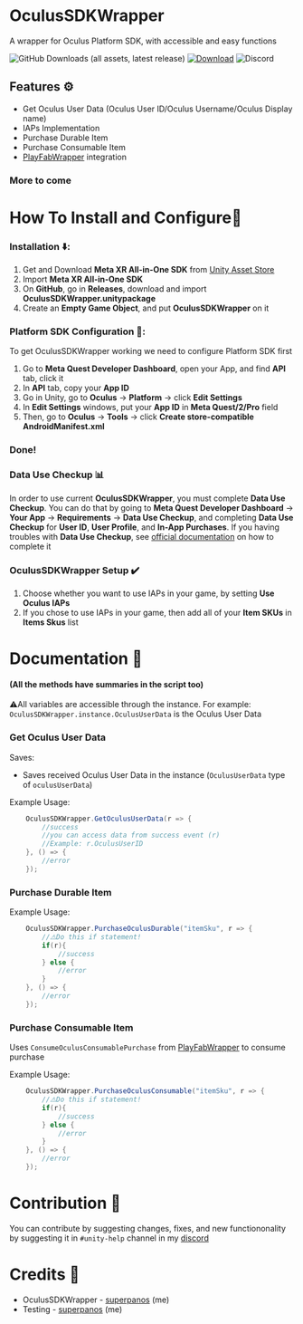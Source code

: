# OculusSDKWrapper
A wrapper for Oculus Platform SDK, with accessible and easy functions

![GitHub Downloads (all assets, latest release)](https://img.shields.io/github/downloads/superpanos/OculusSDKWrapper/latest/total)
[![Download](https://img.shields.io/badge/Download-blue.svg)](https://github.com/superpanos/OculusSDKWrapper/releases)
![Discord](https://img.shields.io/discord/1045754111842320414)

## Features ⚙️
- Get Oculus User Data (Oculus User ID/Oculus Username/Oculus Display name)
- IAPs Implementation
- Purchase Durable Item
- Purchase Consumable Item
- [PlayFabWrapper](https://github.com/superpanos/PlayFabWrapper) integration
### More to come

# How To Install and Configure📲
### Installation ⬇️:
1. Get and Download **Meta XR All-in-One SDK** from [Unity Asset Store](https://assetstore.unity.com/packages/tools/integration/meta-xr-all-in-one-sdk-269657)
2. Import **Meta XR All-in-One SDK**
3. On **GitHub**, go in **Releases**, download and import **OculusSDKWrapper.unitypackage**
4. Create an **Empty Game Object**, and put **OculusSDKWrapper** on it

### Platform SDK Configuration 🔧:
To get OculusSDKWrapper working we need to configure Platform SDK first

1. Go to **Meta Quest Developer Dashboard**, open your App, and find **API** tab, click it
2. In **API** tab, copy your **App ID**
3. Go in Unity, go to **Oculus** -> **Platform** -> click **Edit Settings**
4. In **Edit Settings** windows, put your **App ID** in **Meta Quest/2/Pro** field
5. Then, go to **Oculus** -> **Tools** -> click **Create store-compatible AndroidManifest.xml**
### Done!

### Data Use Checkup 📊
In order to use current **OculusSDKWrapper**, you must complete **Data Use Checkup**. You can do that by going to **Meta Quest Developer Dashboard** -> **Your App** -> **Requirements** -> **Data Use Checkup**, and completing **Data Use Checkup** for **User ID**, **User Profile**, and **In-App Purchases**. If you having troubles with **Data Use Checkup**, see [official documentation](https://developer.oculus.com/resources/publish-data-use/) on how to complete it

### OculusSDKWrapper Setup ✔️
1. Choose whether you want to use IAPs in your game, by setting **Use Oculus IAPs** 
2. If you chose to use IAPs in your game, then add all of your **Item SKUs** in **Items Skus** list

# Documentation 📑

#### (All the methods have summaries in the script too)
⚠️All variables are accessible through the instance. For example: `OculusSDKWrapper.instance.OculusUserData` is the Oculus User Data

### Get Oculus User Data

Saves:

- Saves received Oculus User Data in the instance (`OculusUserData` type of `oculusUserData`)

Example Usage:
```csharp
    OculusSDKWrapper.GetOculusUserData(r => {
        //success
        //you can access data from success event (r)
        //Example: r.OculusUserID
    }, () => {
        //error
    });
```

### Purchase Durable Item

Example Usage:
```csharp
    OculusSDKWrapper.PurchaseOculusDurable("itemSku", r => {
        //⚠️Do this if statement!
        if(r){
            //success
        } else {
            //error
        }
    }, () => {
        //error
    });
```

### Purchase Consumable Item

Uses `ConsumeOculusConsumablePurchase` from [PlayFabWrapper](https://github.com/superpanos/PlayFabWrapper) to consume purchase

Example Usage:
```csharp
    OculusSDKWrapper.PurchaseOculusConsumable("itemSku", r => {
        //⚠️Do this if statement!
        if(r){
            //success
        } else {
            //error
        }
    }, () => {
        //error
    });
```

# Contribution 🤝
You can contribute by suggesting changes, fixes, and new functiononality by suggesting it in `#unity-help` channel in my [discord](https://discord.gg/catosvr)

# Credits 🙌

- OculusSDKWrapper - [superpanos](https://github.com/superpanos) (me)
- Testing - [superpanos](https://github.com/superpanos) (me)
